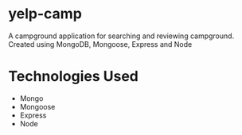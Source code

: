 # yelp-camp
A campground application for searching and reviewing campground. Created using MongoDB, Mongoose, Express and Node

# Technologies Used
<ul>
  <li>Mongo</li>
  <li>Mongoose</li>
  <li>Express</li>
  <li>Node</li>
</ul>
